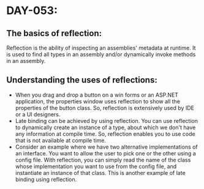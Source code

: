# DAY-053:

## The basics of reflection:
Reflection is the ability of inspecting an assemblies' metadata at runtime. It is used to find all types in an assembly and/or dynamically invoke methods in an assembly.

## Understanding the uses of reflections:
- When you drag and drop a button on a win forms or an ASP.NET application, the properties window uses reflection to show all the properties of the button class. So, reflection is extensively used by IDE or a UI designers.
- Late binding can be achieved by using reflection. You can use reflection to dynamically create an instance of a type, about which we don't have any information at compile time. So, reflection enables you to use code that is not available at compile time.
- Consider an example where we have two alternative implementations of an interface. You want to allow the user to pick one or the other using a config file. With reflection, you can simply read the name of the class whose implementation you want to use from the config file, and instantiate an instance of that class. This is another example of late binding using reflection.